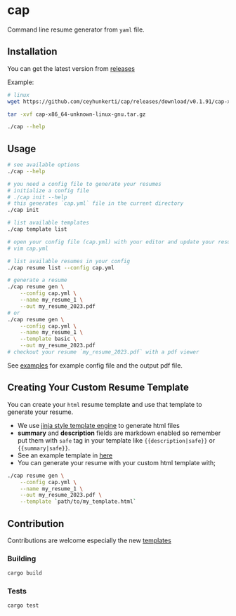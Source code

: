 # cap

Command line resume generator from `yaml` file.

## Installation

You can get the latest version from [releases](https://github.com/ceyhunkerti/cap/releases)

Example:
```sh
# linux
wget https://github.com/ceyhunkerti/cap/releases/download/v0.1.91/cap-x86_64-unknown-linux-gnu.tar.gz

tar -xvf cap-x86_64-unknown-linux-gnu.tar.gz

./cap --help
```

## Usage

```sh
# see available options
./cap --help

# you need a config file to generate your resumes
# initialize a config file
# ./cap init --help
# this generates `cap.yml` file in the current directory
./cap init

# list available templates
./cap template list

# open your config file (cap.yml) with your editor and update your resume(s)
# vim cap.yml

# list available resumes in your config
./cap resume list --config cap.yml

# generate a resume
./cap resume gen \
    --config cap.yml \
    --name my_resume_1 \
    --out my_resume_2023.pdf
# or
./cap resume gen \
    --config cap.yml \
    --name my_resume_1 \
    --template basic \
    --out my_resume_2023.pdf
# checkout your resume `my_resume_2023.pdf` with a pdf viewer
```

See [examples](./examples/) for example config file and the output pdf file.

## Creating Your Custom Resume Template

You can create your `html` resume template and use that template to generate your resume.

- We use [jinja style template engine](https://tera.netlify.app/) to generate html files
- **summary** and **description** fields are markdown enabled so remember put them with `safe` tag in your template like `{{description|safe}}` or `{{summary|safe}}`.
- See an example template in [here](./src/assets/templates/basic.html)
- You can generate your resume with your custom html template with;
```sh
./cap resume gen \
    --config cap.yml \
    --name my_resume_1 \
    --out my_resume_2023.pdf \
    --template `path/to/my_template.html`
```

## Contribution

Contributions are welcome especially the new [templates](./src/assets/templates)

### Building
```sh
cargo build
```

### Tests
```sh
cargo test
```
